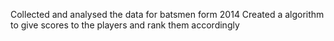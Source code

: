 Collected and analysed the data for batsmen form 2014
Created a algorithm to give scores to the players and rank them accordingly
